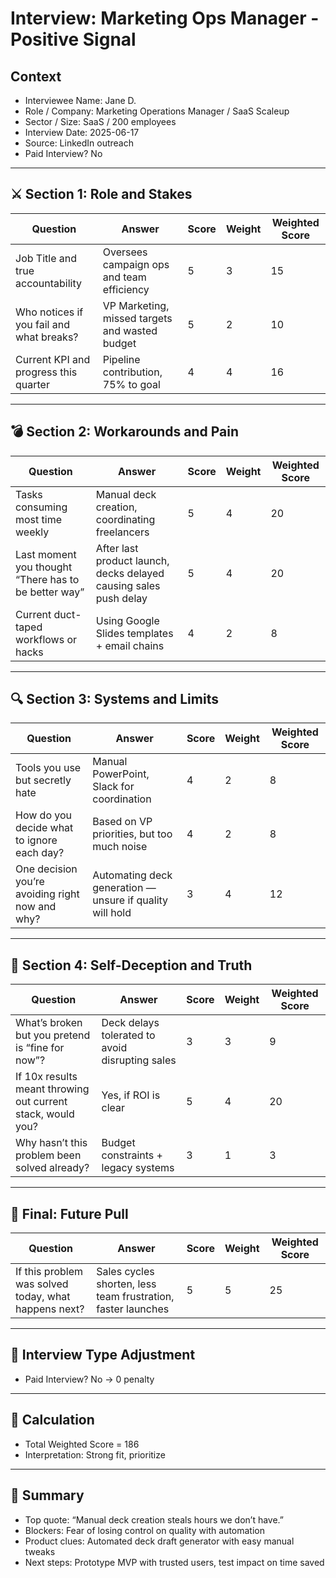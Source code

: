 # Interview: Marketing Ops Manager - Positive Signal

## Context

- Interviewee Name: Jane D.
- Role / Company: Marketing Operations Manager / SaaS Scaleup
- Sector / Size: SaaS / 200 employees
- Interview Date: 2025-06-17
- Source: LinkedIn outreach
- Paid Interview? No

---

## ⚔️ Section 1: Role and Stakes

| Question                                 | Answer                                         | Score | Weight | Weighted Score |
| ---------------------------------------- | ---------------------------------------------- | ----- | ------ | -------------- |
| Job Title and true accountability        | Oversees campaign ops and team efficiency      | 5     | 3      | 15             |
| Who notices if you fail and what breaks? | VP Marketing, missed targets and wasted budget | 5     | 2      | 10             |
| Current KPI and progress this quarter    | Pipeline contribution, 75% to goal             | 4     | 4      | 16             |

---

## 💣 Section 2: Workarounds and Pain

| Question                                             | Answer                                                            | Score | Weight | Weighted Score |
| ---------------------------------------------------- | ----------------------------------------------------------------- | ----- | ------ | -------------- |
| Tasks consuming most time weekly                     | Manual deck creation, coordinating freelancers                    | 5     | 4      | 20             |
| Last moment you thought “There has to be better way” | After last product launch, decks delayed causing sales push delay | 5     | 4      | 20             |
| Current duct-taped workflows or hacks                | Using Google Slides templates + email chains                      | 4     | 2      | 8              |

---

## 🔍 Section 3: Systems and Limits

| Question                                        | Answer                                                   | Score | Weight | Weighted Score |
| ----------------------------------------------- | -------------------------------------------------------- | ----- | ------ | -------------- |
| Tools you use but secretly hate                 | Manual PowerPoint, Slack for coordination                | 4     | 2      | 8              |
| How do you decide what to ignore each day?      | Based on VP priorities, but too much noise               | 4     | 2      | 8              |
| One decision you’re avoiding right now and why? | Automating deck generation — unsure if quality will hold | 3     | 4      | 12             |

---

## 🧠 Section 4: Self-Deception and Truth

| Question                                                    | Answer                                          | Score | Weight | Weighted Score |
| ----------------------------------------------------------- | ----------------------------------------------- | ----- | ------ | -------------- |
| What’s broken but you pretend is “fine for now”?            | Deck delays tolerated to avoid disrupting sales | 3     | 3      | 9              |
| If 10x results meant throwing out current stack, would you? | Yes, if ROI is clear                            | 5     | 4      | 20             |
| Why hasn’t this problem been solved already?                | Budget constraints + legacy systems             | 3     | 1      | 3              |

---

## 🚀 Final: Future Pull

| Question                                             | Answer                                                       | Score | Weight | Weighted Score |
| ---------------------------------------------------- | ------------------------------------------------------------ | ----- | ------ | -------------- |
| If this problem was solved today, what happens next? | Sales cycles shorten, less team frustration, faster launches | 5     | 5      | 25             |

---

## 🧮 Interview Type Adjustment

- Paid Interview? No → 0 penalty

---

## 🔢 Calculation

- Total Weighted Score = 186
- Interpretation: Strong fit, prioritize

---

## 🎯 Summary

- Top quote: “Manual deck creation steals hours we don’t have.”
- Blockers: Fear of losing control on quality with automation
- Product clues: Automated deck draft generator with easy manual tweaks
- Next steps: Prototype MVP with trusted users, test impact on time saved
